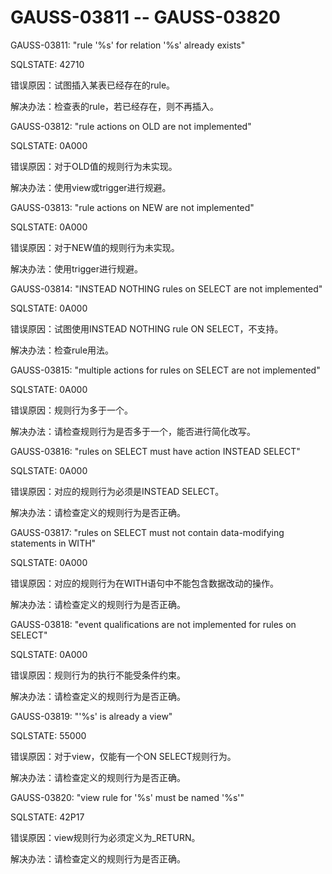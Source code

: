 # GAUSS-03811 -- GAUSS-03820<a name="ZH-CN_TOPIC_0302073434"></a>

GAUSS-03811: "rule '%s' for relation '%s' already exists"

SQLSTATE: 42710

错误原因：试图插入某表已经存在的rule。

解决办法：检查表的rule，若已经存在，则不再插入。

GAUSS-03812: "rule actions on OLD are not implemented"

SQLSTATE: 0A000

错误原因：对于OLD值的规则行为未实现。

解决办法：使用view或trigger进行规避。

GAUSS-03813: "rule actions on NEW are not implemented"

SQLSTATE: 0A000

错误原因：对于NEW值的规则行为未实现。

解决办法：使用trigger进行规避。

GAUSS-03814: "INSTEAD NOTHING rules on SELECT are not implemented"

SQLSTATE: 0A000

错误原因：试图使用INSTEAD NOTHING rule ON SELECT，不支持。

解决办法：检查rule用法。

GAUSS-03815: "multiple actions for rules on SELECT are not implemented"

SQLSTATE: 0A000

错误原因：规则行为多于一个。

解决办法：请检查规则行为是否多于一个，能否进行简化改写。

GAUSS-03816: "rules on SELECT must have action INSTEAD SELECT"

SQLSTATE: 0A000

错误原因：对应的规则行为必须是INSTEAD SELECT。

解决办法：请检查定义的规则行为是否正确。

GAUSS-03817: "rules on SELECT must not contain data-modifying statements in WITH"

SQLSTATE: 0A000

错误原因：对应的规则行为在WITH语句中不能包含数据改动的操作。

解决办法：请检查定义的规则行为是否正确。

GAUSS-03818: "event qualifications are not implemented for rules on SELECT"

SQLSTATE: 0A000

错误原因：规则行为的执行不能受条件约束。

解决办法：请检查定义的规则行为是否正确。

GAUSS-03819: "'%s' is already a view"

SQLSTATE: 55000

错误原因：对于view，仅能有一个ON SELECT规则行为。

解决办法：请检查定义的规则行为是否正确。

GAUSS-03820: "view rule for '%s' must be named '%s'"

SQLSTATE: 42P17

错误原因：view规则行为必须定义为\_RETURN。

解决办法：请检查定义的规则行为是否正确。

